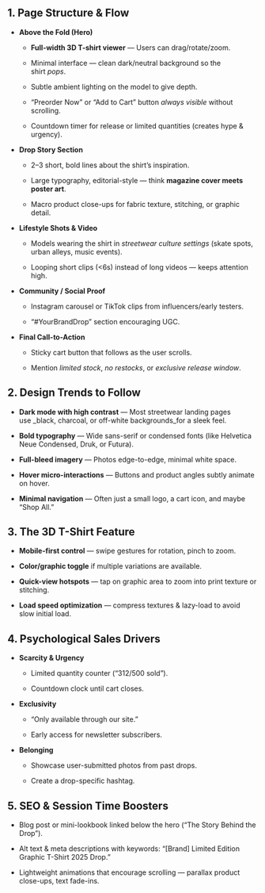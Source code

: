 **1\. Page Structure & Flow**
-----------------------------

*   **Above the Fold (Hero)**
    
    *   **Full-width 3D T-shirt viewer** — Users can drag/rotate/zoom.
        
    *   Minimal interface — clean dark/neutral background so the shirt _pops_.
        
    *   Subtle ambient lighting on the model to give depth.
        
    *   “Preorder Now” or “Add to Cart” button _always visible_ without scrolling.
        
    *   Countdown timer for release or limited quantities (creates hype & urgency).
        
*   **Drop Story Section**
    
    *   2–3 short, bold lines about the shirt’s inspiration.
        
    *   Large typography, editorial-style — think **magazine cover meets poster art**.
        
    *   Macro product close-ups for fabric texture, stitching, or graphic detail.
        
*   **Lifestyle Shots & Video**
    
    *   Models wearing the shirt in _streetwear culture settings_ (skate spots, urban alleys, music events).
        
    *   Looping short clips (<6s) instead of long videos — keeps attention high.
        
*   **Community / Social Proof**
    
    *   Instagram carousel or TikTok clips from influencers/early testers.
        
    *   “#YourBrandDrop” section encouraging UGC.
        
*   **Final Call-to-Action**
    
    *   Sticky cart button that follows as the user scrolls.
        
    *   Mention _limited stock_, _no restocks_, or _exclusive release window_.
        

**2\. Design Trends to Follow**
-------------------------------

*   **Dark mode with high contrast** — Most streetwear landing pages use _black, charcoal, or off-white backgrounds_for a sleek feel.
    
*   **Bold typography** — Wide sans-serif or condensed fonts (like Helvetica Neue Condensed, Druk, or Futura).
    
*   **Full-bleed imagery** — Photos edge-to-edge, minimal white space.
    
*   **Hover micro-interactions** — Buttons and product angles subtly animate on hover.
    
*   **Minimal navigation** — Often just a small logo, a cart icon, and maybe “Shop All.”
    

**3\. The 3D T-Shirt Feature**
------------------------------

*   **Mobile-first control** — swipe gestures for rotation, pinch to zoom.
    
*   **Color/graphic toggle** if multiple variations are available.
    
*   **Quick-view hotspots** — tap on graphic area to zoom into print texture or stitching.
    
*   **Load speed optimization** — compress textures & lazy-load to avoid slow initial load.
    

**4\. Psychological Sales Drivers**
-----------------------------------

*   **Scarcity & Urgency**
    
    *   Limited quantity counter (“312/500 sold”).
        
    *   Countdown clock until cart closes.
        
*   **Exclusivity**
    
    *   “Only available through our site.”
        
    *   Early access for newsletter subscribers.
        
*   **Belonging**
    
    *   Showcase user-submitted photos from past drops.
        
    *   Create a drop-specific hashtag.
        

**5\. SEO & Session Time Boosters**
-----------------------------------

*   Blog post or mini-lookbook linked below the hero (“The Story Behind the Drop”).
    
*   Alt text & meta descriptions with keywords: “\[Brand\] Limited Edition Graphic T-Shirt 2025 Drop.”
    
*   Lightweight animations that encourage scrolling — parallax product close-ups, text fade-ins.
